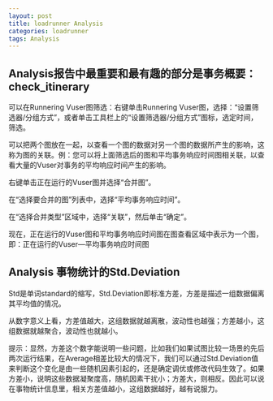 ```yaml
---
layout: post
title: loadrunner Analysis
categories: loadrunner
tags: Analysis
---
```


## Analysis报告中最重要和最有趣的部分是事务概要：check_itinerary

可以在Runnering Vuser图筛选：右键单击Runnering Vuser图，选择：“设置筛选器/分组方式”，或者单击工具栏上的“设置筛选器/分组方式”图标，选定时间，筛选。

可以把两个图放在一起，以查看一个图的数据对另一个图的数据所产生的影响，这称为图的关联。例：您可以将上面筛选后的图和平均事务响应时间图相关联，以查看大量的Vuser对事务的平均响应时间产生的影响。

右键单击正在运行的Vuser图并选择“合并图”。

在“选择要合并的图”列表中，选择“平均事务响应时间”。

在“选择合并类型”区域中，选择“关联”，然后单击“确定”。

现在，正在运行的Vuser图和平均事务响应时间图在图查看区域中表示为一个图，即：正在运行的Vuser—平均事务响应时间图

## Analysis 事物统计的Std.Deviation

Std是单词standard的缩写，Std.Deviation即标准方差，方差是描述一组数据偏离其平均值的情况。

从数字意义上看，方差值越大，这组数据就越离散，波动性也越强；方差越小，这组数据就越聚合，波动性也就越小。

提示：显然，方差这个数字能说明一些问题，比如我们如果试图比较一场景的先后两次运行结果，在Average相差比较大的情况下，我们可以通过Std.Deviation值来判断这个变化是由一些随机因素引起的，还是确定调优或修改代码生效了。如果方差小，说明这些数据凝聚度高，随机因素干扰小；方差大，则相反。因此可以说在事物统计信息里，相关方差值越小，这组数据越好，越有说服力。


